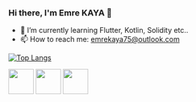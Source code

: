 ### Hi there, I'm Emre KAYA 👋
 
 - 🌱 I’m currently learning Flutter, Kotlin, Solidity etc..
 - 📫 How to reach me: emrekaya75@outlook.com

[![Top Langs](https://github-readme-stats.vercel.app/api/top-langs/?username=emrekaya035&layout=compact)](https://github.com/anuraghazra/github-readme-stats)

<img src="https://docs.soliditylang.org/en/v0.8.17/_static/logo.svg" width="50" height="50">  <img src="https://storage.googleapis.com/cms-storage-bucket/ec64036b4eacc9f3fd73.svg" width="50" height="50">  <img src="https://upload.wikimedia.org/wikipedia/commons/thumb/9/99/Unofficial_JavaScript_logo_2.svg/225px-Unofficial_JavaScript_logo_2.svg.png" width="50" height="50">



<!--
**emrekaya035/emrekaya035** is a ✨ _special_ ✨ repository because its `README.md` (this file) appears on your GitHub profile.

Here are some ideas to get you started:

- 🔭 I’m currently working on ...
- 🌱 I’m currently learning ...
- 👯 I’m looking to collaborate on ...
- 🤔 I’m looking for help with ...
- 💬 Ask me about ...
- 📫 How to reach me: ...
- 😄 Pronouns: ...
- ⚡ Fun fact: ...
-->
